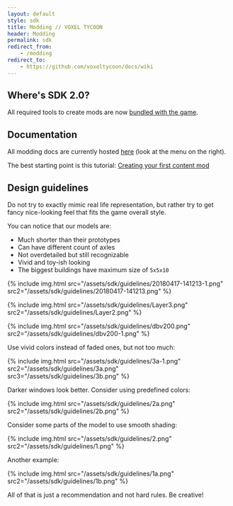 ```yaml
---
layout: default
style: sdk
title: Modding // VOXEL TYCOON
header: Modding
permalink: sdk
redirect_from:
    - /modding
redirect_to:
    - https://github.com/voxeltycoon/docs/wiki
---
```


## Where's SDK 2.0?

All required tools to create mods are now [bundled with the game](/buy).

## Documentation

All modding docs are currently hosted [here](https://github.com/voxeltycoon/docs/wiki) (look at the menu on the right).

The best starting point is this tutorial: [Creating your first content mod](https://github.com/voxeltycoon/docs/wiki/Creating-your-first-content-mod)

## Design guidelines

Do not try to exactly mimic real life representation, but rather try to get fancy nice-looking feel that fits the game overall style.

You can notice that our models are:

* Much shorter than their prototypes
* Can have different count of axles
* Not overdetailed but still recognizable
* Vivid and toy-ish looking
* The biggest buildings have maximum size of `5x5x10`

{% include img.html src="/assets/sdk/guidelines/20180417-141213-1.png"
src2="/assets/sdk/guidelines/20180417-141213.png" %}

{% include img.html src="/assets/sdk/guidelines/Layer3.png"
src2="/assets/sdk/guidelines/Layer2.png" %}

{% include img.html src="/assets/sdk/guidelines/dbv200.png"
src2="/assets/sdk/guidelines/dbv200-1.png" %}

Use vivid colors instead of faded ones, but not too much:

{% include img.html src="/assets/sdk/guidelines/3a-1.png" src2="/assets/sdk/guidelines/3a.png" src3="/assets/sdk/guidelines/3b.png" %}

Darker windows look better. Consider using predefined colors:

{% include img.html src="/assets/sdk/guidelines/2a.png"
src2="/assets/sdk/guidelines/2b.png" %}

Consider some parts of the model to use smooth shading:

{% include img.html src="/assets/sdk/guidelines/2.png"
src2="/assets/sdk/guidelines/1.png" %}

Another example:

{% include img.html src="/assets/sdk/guidelines/1a.png"
src2="/assets/sdk/guidelines/1b.png" %}

All of that is just a recommendation and not hard rules. Be creative!